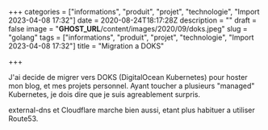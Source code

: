 +++
categories = ["informations", "produit", "projet", "technologie", "Import 2023-04-08 17:32"]
date = 2020-08-24T18:17:28Z
description = ""
draft = false
image = "__GHOST_URL__/content/images/2020/09/doks.jpeg"
slug = "golang"
tags = ["informations", "produit", "projet", "technologie", "Import 2023-04-08 17:32"]
title = "Migration a DOKS"

+++


J'ai decide de migrer vers DOKS (DigitalOcean Kubernetes) pour hoster mon blog, et mes projets personnel. Ayant toucher a plusieurs "managed" Kubernetes, je dois dire que je suis agreablement surpris.

external-dns et Cloudflare marche bien aussi, etant plus habituer a utiliser Route53.

